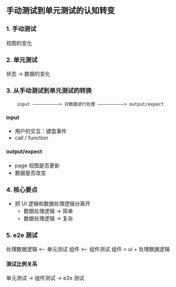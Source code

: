 ## 手动测试到单元测试的认知转变

### 1. 手动测试

视图的变化

### 2. 单元测试

状态 -> 数据的变化

### 3. 从手动测试到单元测试的转换

        input ——————————> 对数据进行处理 ——————————> output/expect

#### input

- 用户的交互：键盘事件
- call / function

#### output/expect

- page 视图是否更新
- 数据是否改变

### 4. 核心要点

- 把 UI 逻辑和数据处理逻辑分离开
  - 数据处理逻辑 -> 简单
  - 数据处理逻辑 -> 复杂

### 5. e2e 测试

处理数据逻辑 <-- 单元测试
组件 <-- 组件测试
组件 = ui + 处理数据逻辑

#### 测试比例关系

单元测试 -> 组件测试 -> e2e 测试
